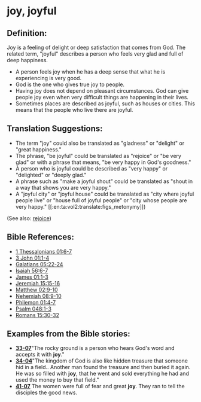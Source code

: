 # joy, joyful #

## Definition: ##

Joy is a feeling of delight or deep satisfaction that comes from God. The related term, "joyful" describes a person who feels very glad and full of deep happiness.

* A person feels joy when he has a deep sense that what he is experiencing is very good.
* God is the one who gives true joy to people.
* Having joy does not depend on pleasant circumstances. God can give people joy even when very difficult things are happening in their lives.
* Sometimes places are described as joyful, such as houses or cities. This means that the people who live there are joyful.

## Translation Suggestions: ##

* The term "joy" could also be translated as "gladness" or "delight" or "great happiness."
* The phrase, "be joyful" could be translated as "rejoice" or "be very glad" or with a phrase that means, "be very happy in God's goodness."
* A person who is joyful could be described as "very happy" or "delighted" or "deeply glad."
* A phrase such as "make a joyful shout" could be translated as "shout in a way that shows you are very happy."
* A "joyful city" or "joyful house" could be translated as "city where joyful people live" or "house full of joyful people" or "city whose people are very happy." [[:en:ta:vol2:translate:figs_metonymy]])

(See also: [rejoice](../other/rejoice.md))

## Bible References: ##

* [1 Thessalonians 01:6-7](https://door43.org/en/bible/notes/1th/01/06)
* [3 John 01:1-4](https://door43.org/en/bible/notes/3jn/01/01)
* [Galatians 05:22-24](https://door43.org/en/bible/notes/gal/05/22)
* [Isaiah 56:6-7](https://door43.org/en/bible/notes/isa/56/06)
* [James 01:1-3](https://door43.org/en/bible/notes/jas/01/01)
* [Jeremiah 15:15-16](https://door43.org/en/bible/notes/jer/15/15)
* [Matthew 02:9-10](https://door43.org/en/bible/notes/mat/02/09)
* [Nehemiah 08:9-10](https://door43.org/en/bible/notes/neh/08/09)
* [Philemon 01:4-7](https://door43.org/en/bible/notes/phm/01/04)
* [Psalm 048:1-3](https://door43.org/en/bible/notes/psa/048/001)
* [Romans 15:30-32](https://door43.org/en/bible/notes/rom/15/30)

## Examples from the Bible stories: ##

* __[33-07](https://door43.org/en/obs/notes/frames/33-07)__"The rocky ground is a person who hears God's word and accepts it with __joy__."
* __[34-04](https://door43.org/en/obs/notes/frames/34-04)__"The kingdom of God is also like hidden treasure that someone hid in a field.. Another man found the treasure and then buried it again. He was so filled with __joy__, that he went and sold everything he had and used the money to buy that field."
* __[41-07](https://door43.org/en/obs/notes/frames/41-07)__ The women were full of fear and great __joy__. They ran to tell the disciples the good news.


